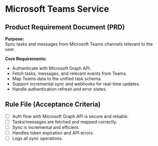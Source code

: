 # Microsoft Teams Service

## Product Requirement Document (PRD)

**Purpose:**  
Sync tasks and messages from Microsoft Teams channels relevant to the user.

**Core Requirements:**  
- Authenticate with Microsoft Graph API.  
- Fetch tasks, messages, and relevant events from Teams.  
- Map Teams data to the unified task schema.  
- Support incremental sync and webhooks for real-time updates.  
- Handle authentication refresh and error states.

## Rule File (Acceptance Criteria)

- [ ] Auth flow with Microsoft Graph API is secure and reliable.
- [ ] Tasks/messages are fetched and mapped correctly.
- [ ] Sync is incremental and efficient.
- [ ] Handles token expiration and API errors.
- [ ] Logs all sync operations.
